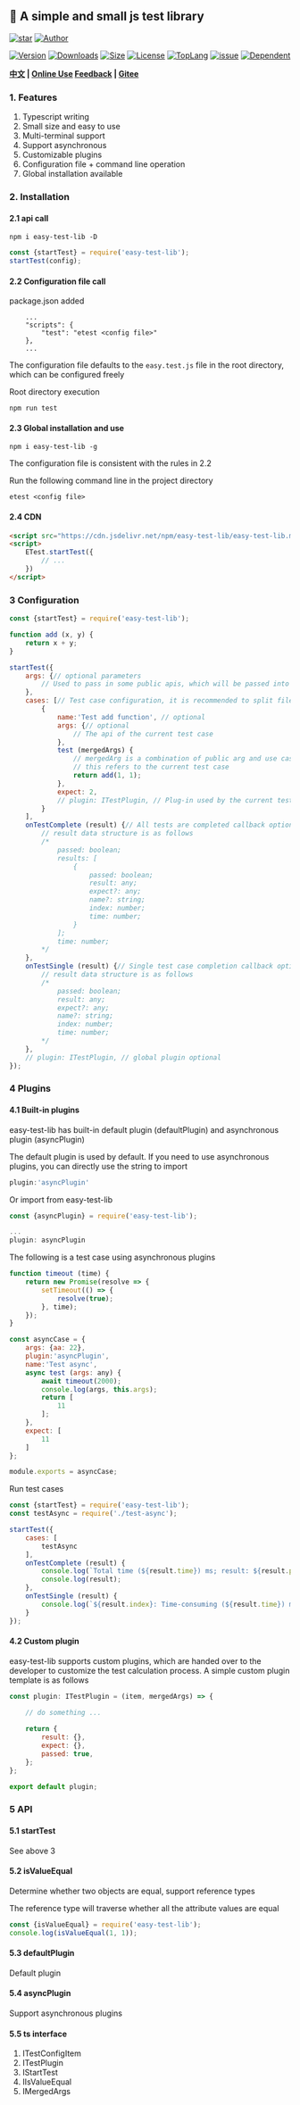 ## 🚀 A simple and small js test library

<p>
    <a href="https://www.github.com/theajack/easy-test-lib"><img src="https://img.shields.io/github/stars/theajack/easy-test-lib.svg?style=social" alt="star"></a>
    <a href="https://theajack.gitee.io"><img src="https://img.shields.io/badge/author-theajack-blue.svg?style=social" alt="Author"></a>
</p> 

<p>
    <a href="https://www.npmjs.com/package/easy-test-lib"><img src="https://img.shields.io/npm/v/easy-test-lib.svg" alt="Version"></a>
    <a href="https://npmcharts.com/compare/easy-test-lib?minimal=true"><img src="https://img.shields.io/npm/dm/easy-test-lib.svg" alt="Downloads"></a>
    <a href="https://cdn.jsdelivr.net/gh/theajack/easy-test-lib/dist/easy-test-lib.latest.min.js"><img src="https://img.shields.io/bundlephobia/minzip/easy-test-lib.svg" alt="Size"></a>
    <a href="https://github.com/theajack/easy-test-lib/blob/master/LICENSE"><img src="https://img.shields.io/npm/l/easy-test-lib.svg" alt="License"></a>
    <a href="https://github.com/theajack/easy-test-lib/search?l=javascript"><img src="https://img.shields.io/github/languages/top/theajack/easy-test-lib.svg" alt="TopLang"></a>
    <a href="https://github.com/theajack/easy-test-lib/issues"><img src="https://img.shields.io/github/issues-closed/theajack/easy-test-lib.svg" alt="issue"></a>
    <a href="https://www.github.com/theajack/easy-test-lib"><img src="https://img.shields.io/librariesio/dependent-repos/npm/easy-test-lib.svg" alt="Dependent"></a>
</p>

**[中文](https://github.com/theajack/easy-test-lib/blob/master/README.cn.md) | [Online Use](https://theajack.gitee.io/jsbox?github=theajack.easy-test-lib)  [Feedback](https://github.com/theajack/easy-test-lib/issues/new) | [Gitee](https://gitee.com/theajack/easy-test-lib)**

### 1. Features

1. Typescript writing
2. Small size and easy to use
3. Multi-terminal support
4. Support asynchronous
5. Customizable plugins
6. Configuration file + command line operation
7. Global installation available

### 2. Installation

#### 2.1 api call

```
npm i easy-test-lib -D
```

```js
const {startTest} = require('easy-test-lib');
startTest(config);
```

#### 2.2 Configuration file call

package.json added

```
    ...
    "scripts": {
        "test": "etest <config file>"
    },
    ...
```

The configuration file defaults to the `easy.test.js` file in the root directory, which can be configured freely

Root directory execution

```
npm run test
```

#### 2.3 Global installation and use

```
npm i easy-test-lib -g
```

The configuration file is consistent with the rules in 2.2

Run the following command line in the project directory

```
etest <config file>
```

#### 2.4 CDN

```html
<script src="https://cdn.jsdelivr.net/npm/easy-test-lib/easy-test-lib.min.js"></script>
<script>
    ETest.startTest({
        // ...
    })
</script>
```

### 3 Configuration

```js
const {startTest} = require('easy-test-lib');

function add (x, y) {
    return x + y;
}

startTest({
    args: {// optional parameters
        // Used to pass in some public apis, which will be passed into test cases
    },
    cases: [// Test case configuration, it is recommended to split files
        {
            name:'Test add function', // optional
            args: {// optional
                // The api of the current test case
            },
            test (mergedArgs) {
                // mergedArg is a combination of public arg and use case arg, in addition to mergedArg, there are two attributes: $global and $local
                // this refers to the current test case
                return add(1, 1);
            },
            expect: 2,
            // plugin: ITestPlugin, // Plug-in used by the current test case optional
        }
    ],
    onTestComplete (result) {// All tests are completed callback optional
        // result data structure is as follows
        /*
            passed: boolean;
            results: [
                {
                    passed: boolean;
                    result: any;
                    expect?: any;
                    name?: string;
                    index: number;
                    time: number;
                }
            ];
            time: number;
        */
    },
    onTestSingle (result) {// Single test case completion callback optional
        // result data structure is as follows
        /*
            passed: boolean;
            result: any;
            expect?: any;
            name?: string;
            index: number;
            time: number;
        */
    },
    // plugin: ITestPlugin, // global plugin optional
});
```

### 4 Plugins

#### 4.1 Built-in plugins

easy-test-lib has built-in default plugin (defaultPlugin) and asynchronous plugin (asyncPlugin)

The default plugin is used by default. If you need to use asynchronous plugins, you can directly use the string to import

```js
plugin:'asyncPlugin'
```

Or import from easy-test-lib

```js
const {asyncPlugin} = require('easy-test-lib');

...
plugin: asyncPlugin
```

The following is a test case using asynchronous plugins

```js
function timeout (time) {
    return new Promise(resolve => {
        setTimeout(() => {
            resolve(true);
        }, time);
    });
}

const asyncCase = {
    args: {aa: 22},
    plugin:'asyncPlugin',
    name:'Test async',
    async test (args: any) {
        await timeout(2000);
        console.log(args, this.args);
        return [
            11
        ];
    },
    expect: [
        11
    ]
};

module.exports = asyncCase;
```

Run test cases

```js
const {startTest} = require('easy-test-lib');
const testAsync = require('./test-async');

startTest({
    cases: [
        testAsync
    ],
    onTestComplete (result) {
        console.log(`Total time (${result.time}) ms; result: ${result.passed?'Passed':'Failed'}`);
        console.log(result);
    },
    onTestSingle (result) {
        console.log(`${result.index}: Time-consuming (${result.time}) ms; Result: ${result.passed?'Passed':'Failed'}`);
    }
});
```

#### 4.2 Custom plugin

easy-test-lib supports custom plugins, which are handed over to the developer to customize the test calculation process. A simple custom plugin template is as follows


```js
const plugin: ITestPlugin = (item, mergedArgs) => {
    
    // do something ...

    return {
        result: {},
        expect: {},
        passed: true,
    };
};

export default plugin;
```

### 5 API

#### 5.1 startTest

See above 3

#### 5.2 isValueEqual

Determine whether two objects are equal, support reference types

The reference type will traverse whether all the attribute values are equal

```js
const {isValueEqual} = require('easy-test-lib');
console.log(isValueEqual(1, 1));
```

#### 5.3 defaultPlugin

Default plugin

#### 5.4 asyncPlugin

Support asynchronous plugins

#### 5.5 ts interface

1. ITestConfigItem
2. ITestPlugin
3. IStartTest
4. IIsValueEqual
5. IMergedArgs